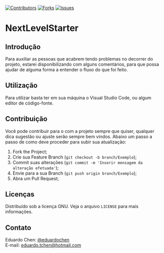 [![Contributors][contributors-shield]][contributors-url]
[![Forks][forks-shield]][forks-url]
[![Issues][issues-shield]][issues-url]

# NextLevelStarter

## Introdução
Para auxiliar as pessoas que acabrem tendo problemas no decorrer do projeto, estarei disponibilizando com alguns comentários,
para que possa ajudar de alguma forma a entender o fluxo do que foi feito.

## Utilização

Para utilizar basta ter em sua máquina o Visual Studio Code, ou algum editor de código-fonte.

## Contribuição

Você pode contribuir para o com a projeto sempre que quiser, qualquer dica sugestão ou ajuste serão sempre bem vindos.
Abaixo um passo a passo de como deve proceder para subir sua atualização:

1. Fork the Project;
2. Crie sua Feature Branch (`git checkout -b branch/Exemplo`);
3. Commit suas alterações (`git commit -m 'Inserir mensagem da alteração efetuada'`);
4. Envie para a sua Branch (`git push origin branch/Exemplo`);
5. Abra um Pull Request;

## Licenças

Distribuído sob a licença GNU. Veja o arquivo `LICENSE` para mais informações.

## Contato

Eduardo Chen: [@eduardochen](https://www.linkedin.com/in/EduardoChen)<br/>
E-mail: eduardo.tchen@hotmail.com<br/>

[contributors-shield]: https://img.shields.io/github/contributors/chenhuade1/NextLevelStarter.svg?style=flat-square
[contributors-url]: https://github.com/chenhuade1/NextLevelStarter/graphs/contributors
[forks-shield]: https://img.shields.io/github/forks/chenhuade1/NextLevelStarter.svg?style=flat-square
[forks-url]: https://https://github.com/chenhuade1/NextLevelStarter/network/members
[issues-shield]: https://img.shields.io/github/issues/chenhuade1/NextLevelStarter.svg?style=flat-square
[issues-url]: https://github.com/chenhuade1/NextLevelStarter/issues
